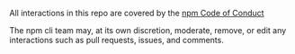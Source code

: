<!-- This file is automatically added by @npmcli/template-oss. Do not edit. -->

All interactions in this repo are covered by the [npm Code of
Conduct](https://docs.npmjs.com/policies/conduct)

The npm cli team may, at its own discretion, moderate, remove, or edit
any interactions such as pull requests, issues, and comments.
